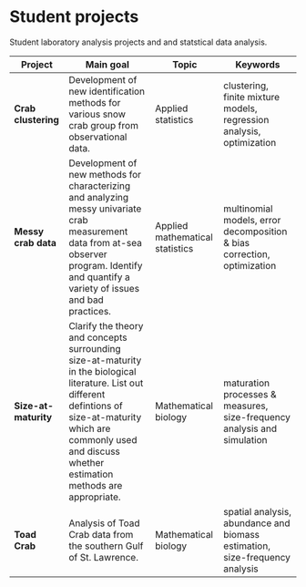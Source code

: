 # Student projects

Student laboratory analysis projects and and statstical data analysis. 


| Project               | Main goal                                                                                                                      | Topic              | Keywords 
| --------------------- | ------------------------------------------------------------------------------------------------------------------------------ | -------------------| ----------------------------------------------------------------------------
| **Crab clustering**   | Development of new identification methods for various snow crab group from observational data.                                 | Applied statistics | clustering, finite mixture models, regression analysis, optimization
| **Messy crab data**   | Development of new methods for characterizing and analyzing messy univariate crab measurement data from at-sea observer program. Identify and quantify a variety of issues and bad practices. | Applied mathematical statistics | multinomial models, error decomposition & bias correction, optimization
| **Size-at-maturity**  | Clarify the theory and concepts surrounding size-at-maturity in the biological literature. List out different defintions of size-at-maturity which are commonly used and discuss whether estimation methods are appropriate.                                    | Mathematical biology | maturation processes & measures, size-frequency analysis and simulation
| **Toad Crab**         | Analysis of Toad Crab data from the southern Gulf of St. Lawrence.                                                             | Mathematical biology | spatial analysis, abundance and biomass estimation, size-frequency analysis  
